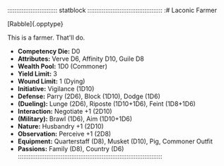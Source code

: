 :::::::::::::::::::::::::::: statblock ::::::::::::::::::::::::::::::::::::::::::
:# Laconic Farmer

[Rabble]{.opptype}

This is a farmer. That'll do.

- **Competency Die:** D0
- **Attributes:** Verve D6, Affinity D10, Guile D8
- **Wealth Pool:** 1D0 (Commoner)
- **Yield Limit:** 3
- **Wound Limit:** 1 (Dying)
- **Initiative:** Vigilance (1D10)
- **Defense:** Parry (2D6), Block (1D10), Dodge (1D6)
- **(Dueling):** Lunge (2D6), Riposte (1D10+1D6), Feint (1D8+1D6)
- **Interaction:** Negotiate +1 (2D10)
- **(Military):** Brawl (1D6), Aim (1D10+1D6)
- **Nature:** Husbandry +1 (2D10)
- **Observation:** Perceive +1 (2D8)
- **Equipment:** Quarterstaff (D8), Musket (D10), Pig, Commoner Outfit
- **Passions:** Family (D8), Country (D6)
:::::::::::::::::::::::::::::::::::::::::::::::::::::::::::::::::::::::::::::::::
